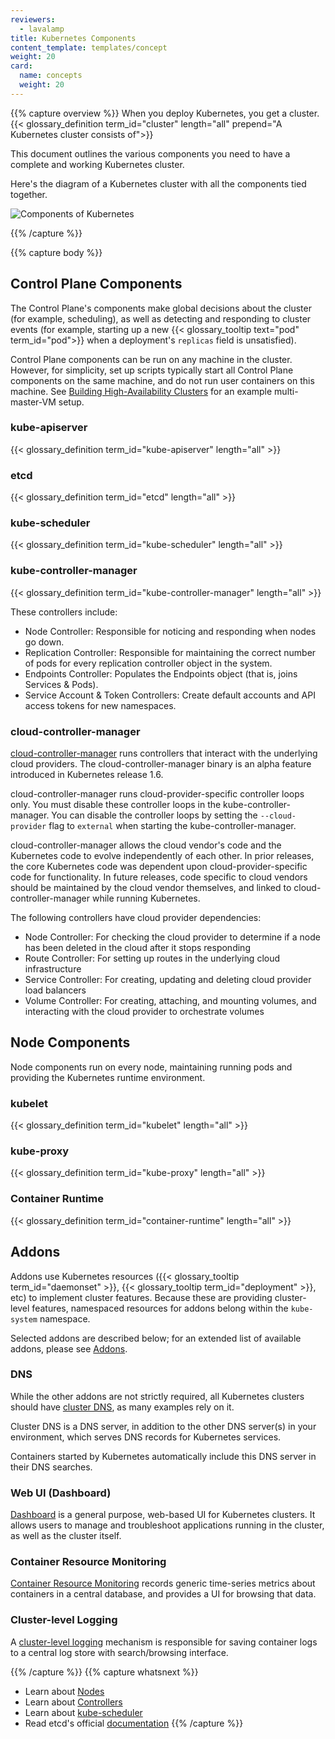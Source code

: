 ```yaml
---
reviewers:
  - lavalamp
title: Kubernetes Components
content_template: templates/concept
weight: 20
card:
  name: concepts
  weight: 20
---
```


{{% capture overview %}} When you deploy Kubernetes, you get a cluster.
{{< glossary_definition term_id="cluster" length="all" prepend="A Kubernetes cluster consists of">}}

This document outlines the various components you need to have a complete and
working Kubernetes cluster.

Here's the diagram of a Kubernetes cluster with all the components tied
together.

![Components of Kubernetes](/images/docs/components-of-kubernetes.png)

{{% /capture %}}

{{% capture body %}}

## Control Plane Components

The Control Plane's components make global decisions about the cluster (for
example, scheduling), as well as detecting and responding to cluster events (for
example, starting up a new {{< glossary_tooltip text="pod" term_id="pod">}} when
a deployment's `replicas` field is unsatisfied).

Control Plane components can be run on any machine in the cluster. However, for
simplicity, set up scripts typically start all Control Plane components on the
same machine, and do not run user containers on this machine. See
[Building High-Availability Clusters](/docs/admin/high-availability/) for an
example multi-master-VM setup.

### kube-apiserver

{{< glossary_definition term_id="kube-apiserver" length="all" >}}

### etcd

{{< glossary_definition term_id="etcd" length="all" >}}

### kube-scheduler

{{< glossary_definition term_id="kube-scheduler" length="all" >}}

### kube-controller-manager

{{< glossary_definition term_id="kube-controller-manager" length="all" >}}

These controllers include:

- Node Controller: Responsible for noticing and responding when nodes go down.
- Replication Controller: Responsible for maintaining the correct number of pods
  for every replication controller object in the system.
- Endpoints Controller: Populates the Endpoints object (that is, joins Services
  & Pods).
- Service Account & Token Controllers: Create default accounts and API access
  tokens for new namespaces.

### cloud-controller-manager

[cloud-controller-manager](/docs/tasks/administer-cluster/running-cloud-controller/)
runs controllers that interact with the underlying cloud providers. The
cloud-controller-manager binary is an alpha feature introduced in Kubernetes
release 1.6.

cloud-controller-manager runs cloud-provider-specific controller loops only. You
must disable these controller loops in the kube-controller-manager. You can
disable the controller loops by setting the `--cloud-provider` flag to
`external` when starting the kube-controller-manager.

cloud-controller-manager allows the cloud vendor's code and the Kubernetes code
to evolve independently of each other. In prior releases, the core Kubernetes
code was dependent upon cloud-provider-specific code for functionality. In
future releases, code specific to cloud vendors should be maintained by the
cloud vendor themselves, and linked to cloud-controller-manager while running
Kubernetes.

The following controllers have cloud provider dependencies:

- Node Controller: For checking the cloud provider to determine if a node has
  been deleted in the cloud after it stops responding
- Route Controller: For setting up routes in the underlying cloud infrastructure
- Service Controller: For creating, updating and deleting cloud provider load
  balancers
- Volume Controller: For creating, attaching, and mounting volumes, and
  interacting with the cloud provider to orchestrate volumes

## Node Components

Node components run on every node, maintaining running pods and providing the
Kubernetes runtime environment.

### kubelet

{{< glossary_definition term_id="kubelet" length="all" >}}

### kube-proxy

{{< glossary_definition term_id="kube-proxy" length="all" >}}

### Container Runtime

{{< glossary_definition term_id="container-runtime" length="all" >}}

## Addons

Addons use Kubernetes resources ({{< glossary_tooltip term_id="daemonset" >}},
{{< glossary_tooltip term_id="deployment" >}}, etc) to implement cluster
features. Because these are providing cluster-level features, namespaced
resources for addons belong within the `kube-system` namespace.

Selected addons are described below; for an extended list of available addons,
please see [Addons](/docs/concepts/cluster-administration/addons/).

### DNS

While the other addons are not strictly required, all Kubernetes clusters should
have [cluster DNS](/docs/concepts/services-networking/dns-pod-service/), as many
examples rely on it.

Cluster DNS is a DNS server, in addition to the other DNS server(s) in your
environment, which serves DNS records for Kubernetes services.

Containers started by Kubernetes automatically include this DNS server in their
DNS searches.

### Web UI (Dashboard)

[Dashboard](/docs/tasks/access-application-cluster/web-ui-dashboard/) is a
general purpose, web-based UI for Kubernetes clusters. It allows users to manage
and troubleshoot applications running in the cluster, as well as the cluster
itself.

### Container Resource Monitoring

[Container Resource Monitoring](/docs/tasks/debug-application-cluster/resource-usage-monitoring/)
records generic time-series metrics about containers in a central database, and
provides a UI for browsing that data.

### Cluster-level Logging

A [cluster-level logging](/docs/concepts/cluster-administration/logging/)
mechanism is responsible for saving container logs to a central log store with
search/browsing interface.

{{% /capture %}} {{% capture whatsnext %}}

- Learn about [Nodes](/docs/concepts/architecture/nodes/)
- Learn about [Controllers](/docs/concepts/architecture/controller/)
- Learn about
  [kube-scheduler](/docs/concepts/scheduling-eviction/kube-scheduler/)
- Read etcd's official [documentation](https://etcd.io/docs/) {{% /capture %}}
